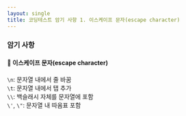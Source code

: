 ```yaml
---
layout: single
title: 코딩테스트 암기 사항 1. 이스케이프 문자(escape character) 
---
```


### 암기 사항 
#### 🚀 이스케이프 문자(escape character)
`\n`: 문자열 내에서 줄 바꿈   
`\t`: 문자열 내에서 탭 추가   
`\\`: 백슬래시 자체를 문자열에 포함   
`\'`, `\"`: 문자열 내 따옴표 포함 
